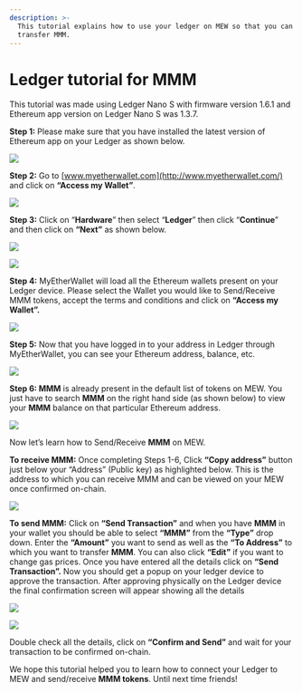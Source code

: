 ```yaml
---
description: >-
  This tutorial explains how to use your ledger on MEW so that you can vie and
  transfer MMM.
---
```


# Ledger tutorial for MMM

This tutorial was made using Ledger Nano S with firmware version 1.6.1 and Ethereum app version on Ledger Nano S was 1.3.7.

**Step 1:** Please make sure that you have installed the latest version of Ethereum app on your Ledger as shown below.

![](../.gitbook/assets/1%20%281%29.png)

**Step 2:** Go to [www.myetherwallet.com](http://www.myetherwallet.com/) and click on **“Access my Wallet”**.

![](../.gitbook/assets/2%20%281%29.png)

**Step 3:** Click on “**Hardware**” then select “**Ledger**” then click “**Continue**” and then click on **“Next”** as shown below.

![](../.gitbook/assets/3%20%282%29.png)

![](../.gitbook/assets/4%20%284%29.png)

**Step 4:** MyEtherWallet will load all the Ethereum wallets present on your Ledger device. Please select the Wallet you would like to Send/Receive MMM tokens, accept the terms and conditions and click on **“Access my Wallet”.**

![](../.gitbook/assets/5.png)

**Step 5:** Now that you have logged in to your address in Ledger through MyEtherWallet, you can see your Ethereum address, balance, etc.

![](../.gitbook/assets/6%20%282%29.png)

**Step 6: MMM** is already present in the default list of tokens on MEW. You just have to search **MMM** on the right hand side \(as shown below\) to view your **MMM** balance on that particular Ethereum address.

![](../.gitbook/assets/7%20%281%29.png)

Now let’s learn how to Send/Receive **MMM** on MEW.

**To receive MMM:** Once completing Steps 1-6, Click **“Copy address”** button just below your “Address” \(Public key\) as highlighted below. This is the address to which you can receive MMM and can be viewed on your MEW once confirmed on-chain.

![](../.gitbook/assets/8%20%282%29.png)

**To send MMM:** Click on **“Send Transaction”** and when you have **MMM** in your wallet you should be able to select **“MMM”** from the **“Type”** drop down. Enter the **“Amount”** you want to send as well as the **“To Address”** to which you want to transfer **MMM**. You can also click **“Edit”** if you want to change gas prices. Once you have entered all the details click on **“Send Transaction”.** Now you should get a popup on your ledger device to approve the transaction. After approving physically on the Ledger device the final confirmation screen will appear showing all the details

![](../.gitbook/assets/9.png)

![](../.gitbook/assets/10%20%282%29.png)

Double check all the details, click on **“Confirm and Send”** and wait for your transaction to be confirmed on-chain.

We hope this tutorial helped you to learn how to connect your Ledger to MEW and send/receive **MMM tokens**. Until next time friends!

